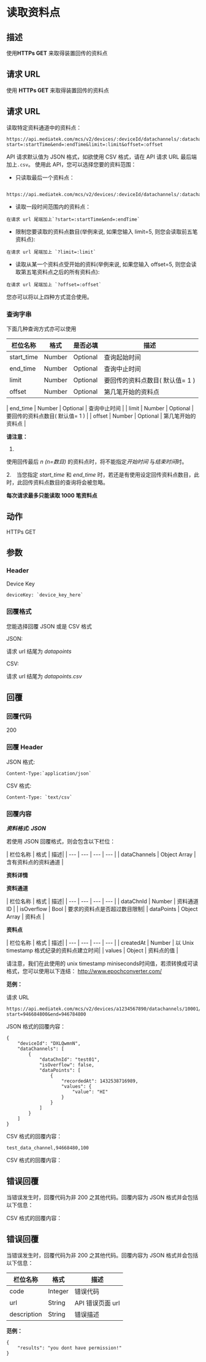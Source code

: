 # 读取资料点

## 描述

使用**HTTPs GET** 来取得装置回传的资料点


## 请求 URL

使用 **HTTPs GET** 来取得装置回传的资料点


## 请求 URL

读取特定资料通道中的资料点：

```
https://api.mediatek.com/mcs/v2/devices/:deviceId/datachannels/:datachannelId/datapoints?start=:startTime&end=:endTime&limit=:limit&offset=:offset
```


API 请求默认值为 JSON 格式，如欲使用 CSV 格式，请在 API 请求 URL 最后端加上`.csv`。
使用此 API，您可以选择您要的资料范围：

* 只读取最后一个资料点：
```
  https://api.mediatek.com/mcs/v2/devices/:deviceId/datachannels/:datachannelId/datapoints
```

* 读取一段时间范围内的资料点：
```
在请求 url 尾端加上`?start=:startTime&end=:endTime`
```

* 限制您要读取的资料点数目(举例来说, 如果您输入 limit=5, 则您会读取前五笔资料点):
```
在请求 url 尾端加上 `?limit=:limit`
```

* 读取从某一个资料点受开始的资料(举例来说, 如果您输入 offset=5, 则您会读取第五笔资料点之后的所有资料点):
```
在请求 url 尾端加上 `?offset=:offset`
```

您亦可以将以上四种方式混合使用。

### 查询字串
下面几种查询方式亦可以使用

| 栏位名称 | 格式 | 是否必填 |描述|
| --- | --- | --- | --- |
| start_time | Number | Optional | 查询起始时间 |
| end_time | Number | Optional | 查询中止时间 |
| limit | Number | Optional | 要回传的资料点数目( 默认值= 1 ) |
| offset | Number | Optional | 第几笔开始的资料点 |


| end_time | Number | Optional | 查询中止时间 |
| limit | Number | Optional | 要回传的资料点数目( 默认值= 1 ) |
| offset | Number | Optional | 第几笔开始的资料点 |

**请注意：**

1.
使用回传最后 *n (n=数目)* 的资料点时，将不能指定*开始时间* 与*结束时间*时。

2.　当您指定 *start_time* 和 *end_time* 时，若还是有使用设定回传资料点数目，此时，此回传资料点数目的查询将会被忽略。


**每次请求最多只能读取 1000 笔资料点**


## 动作
HTTPs GET

## 参数

### Header

Device Key
```
deviceKey: `device_key_here`
```

### 回覆格式
您能选择回覆 JSON 或是 CSV 格式

JSON:

请求 url 结尾为 *datapoints*


CSV:

请求 url 结尾为 *datapoints.csv*



## 回覆

### 回覆代码
200

### 回覆 Header
JSON 格式:
```
Content-Type:`application/json`
```
CSV 格式:
```
Content-Type: `text/csv`
```

### 回覆内容

***资料格式: JSON***

若使用 JSON 回覆格式，则会包含以下栏位：

| 栏位名称 | 格式 | 描述|
| --- | --- | --- | --- |
| dataChannels | Object Array | 含有资料点的资料通道 |

**资料详情**

**资料通道**

| 栏位名称 | 格式 | 描述|
| --- | --- | --- | --- |
| dataChnId | Number | 资料通道 ID |
| isOverflow | Bool | 要求的资料点是否超过数目限制|
| dataPoints | Object Array | 资料点 |


**资料点**

| 栏位名称 | 格式 | 描述|
| --- | --- | --- | --- |
| createdAt | Number | 以 Unix timestamp 格式纪录的资料点建立时间|
| values | Object | 资料点的值 |

请注意，我们在此使用的 unix timestamp miniseconds时间值，若须转换成可读格式，您可以使用以下连结：
http://www.epochconverter.com/

**范例：**

请求 URL
```
https://api.mediatek.com/mcs/v2/devices/a1234567890/datachannels/10001/datapoints?start=946684800&end=946784800

```

JSON 格式的回覆内容：

```
{
    "deviceId": "DXLQwmnN",
    "dataChannels": [
        {
            "dataChnId": "test01",
            "isOverflow": false,
            "dataPoints": [
                {
                    "recordedAt": 1432538716989,
                    "values": {
                        "value": "HI"
                    }
                }
            ]
        }
    ]
}
```

CSV 格式的回覆内容：

```
test_data_channel,94668480,100
```



CSV 格式的回覆内容：

## 错误回覆

当错误发生时，回覆代码为非 200 之其他代码。回覆内容为 JSON 格式并会包括以下信息：

CSV 格式的回覆内容：

## 错误回覆

当错误发生时，回覆代码为非 200 之其他代码。回覆内容为 JSON 格式并会包括以下信息：


| 栏位名称 | 格式 |描述|
| --- | --- | --- |
| code | Integer | 错误代码 |
| url | String | API 错误页面 url|
| description | String | 错误描述 |



**范例：**


```
{
    "results": "you dont have permission!"
}
```

